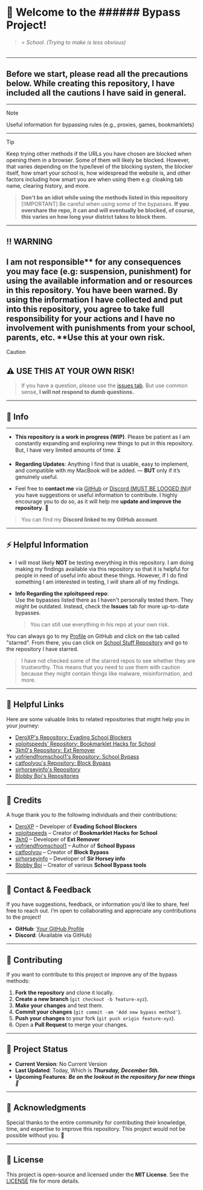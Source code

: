 # 🚀 Welcome to the ###### Bypass Project!
> ###### = School. (Trying to make is less obvious)
---
## Before we start, please read all the precautions below. While creating this repository, I have included all the cautions I have said in general.
---
> [!NOTE]
> Useful information for bypassing rules (e.g., proxies, games, bookmarklets)
---
> [!TIP]
> Keep trying other methods if the URLs you have chosen are blocked when opening them in a browser. Some of them will likely be blocked. However, that varies depending on the type/level of the blocking system, the blocker itself, how smart your school is, how widespread the website is, and other factors including how smart you are when using them e.g: cloaking tab name, clearing history, and more.

> **Don't be an idiot while using the methods listed in this repository**
> [!IMPORTANT]
> Be careful when using some of the bypasses.
> **If you overshare the repo, it can and will eventually be blocked, of course, this varies on how long your district takes to block them.**
---
## ‼️ WARNING
I am not responsible** for any consequences you may face (e.g: suspension, punishment) for using the available information and or resources in this repository. You have been warned. By using the information I have collected and put into this repository, you agree to take full responsibility for your actions and I have no involvement with punishments from your school, parents, etc. **Use this at your own risk. 
---
> [!CAUTION]
## ⚠️ USE THIS AT YOUR OWN RISK!
> If you have a question, please use the [issues tab](https://github.com/luh-99/School-Stuff/issues). But use common sense, **I will not respond to dumb questions.**
---
## 📝 Info
---
- **This repository is a work in progress (WIP)**. Please be patient as I am constantly expanding and exploring new things to put in this repository. But, I have very limited amounts of time. ⏳
- **Regarding Updates**: Anything I find that is usable, easy to implement, and compatible with my MacBook will be added. — **BUT** only if it’s genuinely useful.

- Feel free to **contact me** via [GitHub](https://github.com/luh-99) or [Discord (MUST BE LOOGED IN)](https://discordapp.com/users/1034892073020702720)if you have suggestions or useful information to contribute. I highly encourage you to do so, as it will help me **update and improve the repository**. 💬

> You can find my **Discord linked to my GitHub account**.

---

## ⚡ Helpful Information

- I will most likely **NOT** be testing everything in this repository. I am doing making my findings available via this repository so that it is helpful for people in need of useful info about these things. However, if I do find something I am interested in testing, I will share all of my findings.
  
- **Info Regarding the xploitspeed repo**:  
  **<DO> </NOT>** Use the bypasses listed there as I haven't personally tested them. They might be outdated. Instead, check the **Issues** tab for more up-to-date bypasses.  
  > You can still use everything in his repo at your own risk.

You can always go to my [Profile](https://github.com/luh-99) on GitHub and click on the tab called "starred". From there, you can click on [School Stuff Repository](https://github.com/stars/luh-99/lists/school-stuff-repository) and go to the repository I have starred.
> I have not checked some of the starred repos to see whether they are trustworthy. This means that you need to use them with caution because they might contain things like malware, misinformation, and more.

---
## 🔗 Helpful Links

Here are some valuable links to related repositories that might help you in your journey:

- [DeroXP's Repository: Evading School Blockers](https://github.com/DeroXP/evading-school-blockers)
- [xploitspeeds' Repository: Bookmarklet Hacks for School](https://github.com/xploitspeeds/Bookmarklet-Hacks-For-School)
- [3kh0's Repository: Ext Remover](https://github.com/3kh0/ext-remover)
- [yofriendfromschool1's Repository: School Bypass](https://github.com/yofriendfromschool1/School-Bypass)
- [catfoolyou's Repository: Block Bypass](https://github.com/catfoolyou/Block-Bypass)
- [sirhorseyinfo's Repository](https://github.com/sirhorseyinfo/sirhorseyinfo.github.io)
- [Blobby Boi's Repositories](https://github.com/Blobby-Boi?tab=repositories)

---

## 👏 Credits

A huge thank you to the following individuals and their contributions:

- [DeroXP](https://github.com/DeroXP) – Developer of **Evading School Blockers**
- [xploitspeeds](https://github.com/xploitspeeds) – Creator of **Bookmarklet Hacks for School**
- [3kh0](https://github.com/3kh0) – Developer of **Ext Remover**
- [yofriendfromschool1](https://github.com/yofriendfromschool1) – Author of **School Bypass**
- [catfoolyou](https://github.com/catfoolyou) – Creator of **Block Bypass**
- [sirhorseyinfo](https://github.com/sirhorseyinfo) – Developer of **Sir Horsey info**
- [Blobby Boi](https://github.com/Blobby-Boi) – Creator of various **School Bypass tools**

---

## 💬 Contact & Feedback

If you have suggestions, feedback, or information you’d like to share, feel free to reach out. I’m open to collaborating and appreciate any contributions to the project!

- **GitHub**: [Your GitHub Profile](https://github.com/luh-99)
- **Discord**: (Available via GitHub)

---

## 🔧 Contributing

If you want to contribute to this project or improve any of the bypass methods:

1. **Fork the repository** and clone it locally.
2. **Create a new branch** (`git checkout -b feature-xyz`).
3. **Make your changes** and test them.
4. **Commit your changes** (`git commit -am 'Add new bypass method'`).
5. **Push your changes** to your fork (`git push origin feature-xyz`).
6. Open a **Pull Request** to merge your changes.

---

## 🏁 Project Status

- **Current Version**: No Current Version
- **Last Updated**: Today, Which is ***Thursday, December 5th.***
- **Upcoming Features**: ***Be on the lookout in the repository for new things 👀***

---

## 🙏 Acknowledgments

Special thanks to the entire community for contributing their knowledge, time, and expertise to improve this repository. This project would not be possible without you. 🌟

---

## 📜 License

This project is open-source and licensed under the **MIT License**. See the [LICENSE](https://github.com/luh-99/School-Stuff/blob/main/LICENSE) file for more details.

